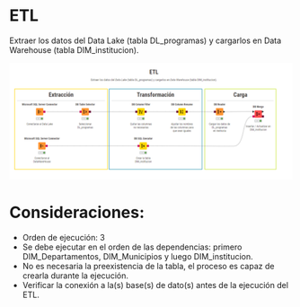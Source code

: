 # ETL

Extraer los datos del Data Lake (tabla DL_programas) y cargarlos en Data Warehouse (tabla DIM_institucion).

![Screenshot of a comment on a GitHub issue showing an image, added in the Markdown, of an Octocat smiling and raising a tentacle.](etl_dim_institucion.png)

# Consideraciones:

- Orden de ejecución: 3
- Se debe ejecutar en el orden de las dependencias: primero DIM_Departamentos, DIM_Municipios y luego DIM_institucion.
- No es necesaria la preexistencia de la tabla, el proceso es capaz de crearla durante la ejecución.
- Verificar la conexión a la(s) base(s) de dato(s) antes de la ejecución del ETL.

